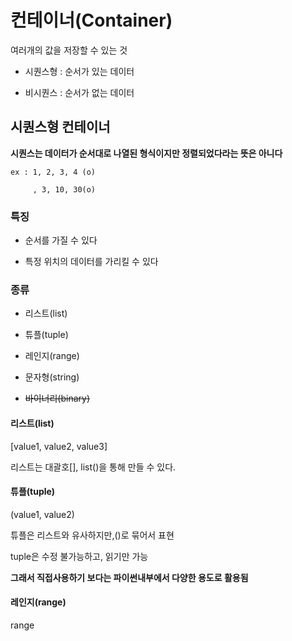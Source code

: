 # 컨테이너(Container)

여러개의 값을 저장할 수 있는 것

- 시퀀스형 : 순서가 있는 데이터

- 비시퀀스 : 순서가 없는 데이터

## 시퀀스형 컨테이너

**시퀀스는 데이터가 순서대로 나열된 형식이지만 정렬되었다라는 뜻은 아니다**
    
    ex : 1, 2, 3, 4 (o) 
         
         , 3, 10, 30(o)

### 특징

- 순서를 가질 수 있다

- 특정 위치의 데이터를 가리킬 수 있다

### 종류

- 리스트(list)

- 튜플(tuple)

- 레인지(range)

- 문자형(string)

- ~~바이너리(binary)~~

#### 리스트(list)

[value1, value2, value3]

리스트는 대괄호[], list()을 통해 만들 수 있다.

#### 튜플(tuple)

(value1, value2)

튜플은 리스트와 유사하지만,()로 묶어서 표현

tuple은 수정 불가능하고, 읽기만 가능

**그래서 직접사용하기 보다는 파이썬내부에서 다양한 용도로 활용됨**

#### 레인지(range)

range



